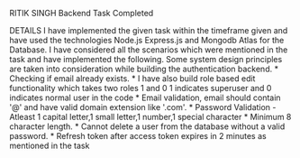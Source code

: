 RITIK SINGH Backend Task Completed

DETAILS I have implemented the given task within the timeframe given and
have used the technologies Node.js Express.js and Mongodb Atlas for the
Database. I have considered all the scenarios which were mentioned in
the task and have implemented the following. Some system design
principles are taken into consideration while building the
authentication backend. \* Checking if email already exists. \* I have
also build role based edit functionality which takes two roles 1 and 0 1
indicates superuser and 0 indicates normal user in the code \* Email
validation, email should contain '@' and have valid domain extension
like '.com'. \* Password Validation -Atleast 1 capital letter,1 small
letter,1 number,1 special character \* Minimum 8 character length. \*
Cannot delete a user from the database without a valid password. \*
Refresh token after access token expires in 2 minutes as mentioned in
the task


